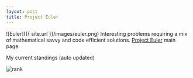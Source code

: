 ```yaml
---
layout: post
title: Project Euler
---
```


![Euler]({{ site.url }}/images/euler.png) Interesting problems requiring a mix of mathematical savvy and code efficient solutions.  [Project Euler](http://projecteuler.net/) main page.

My current standings (auto updated)

![rank](http://projecteuler.net/profile/damon_achey.png)
